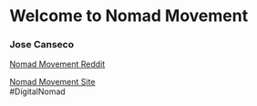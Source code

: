 # Welcome to Nomad Movement


### Jose Canseco 
<A Href="https://www.reddit.com/r/digitalnomad/comments/6ot9eu/%E3%83%8E%E3%83%9E%E3%83%89%E3%83%87%E3%82%B8%E3%82%BF%E3%83%AB%E3%83%8E%E3%83%9E%E3%83%89%E3%83%A2%E3%83%90%E3%82%A4%E3%83%AB%E3%83%8E%E3%83%9E%E3%83%89%E3%83%A2%E3%83%90%E3%82%A4%E3%83%AB%E3%83%9C%E3%83%98%E3%83%9F%E3%82%A2%E3%83%B3/" Target="_blank">Nomad Movement Reddit</A>
<Div>
<A Href="http://cnhv.co/euk" Target="_blank">Nomad Movement Site</A>
<Div>
  #DigitalNomad
    
    

